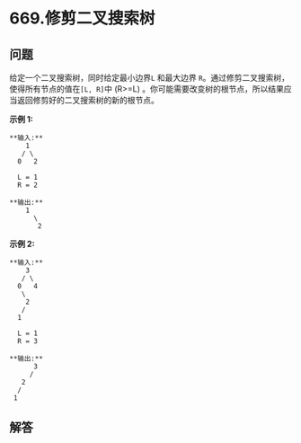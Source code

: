 # 669.修剪二叉搜索树

## 问题

给定一个二叉搜索树，同时给定最小边界`L` 和最大边界 `R`。通过修剪二叉搜索树，使得所有节点的值在`[L, R]`中 (R>=L) 。你可能需要改变树的根节点，所以结果应当返回修剪好的二叉搜索树的新的根节点。

**示例 1:**

```
**输入:**
    1
   / \
  0   2

  L = 1
  R = 2

**输出:**
    1
      \
       2

```

**示例 2:**

```
**输入:**
    3
   / \
  0   4
   \
    2
   /
  1

  L = 1
  R = 3

**输出:**
      3
     /
   2   
  /
 1

```



## 解答


